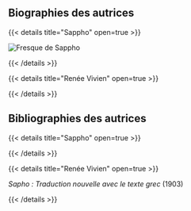 ## Biographies des autrices


{{< details title="Sappho" open=true >}}

![Fresque de Sappho](/static/image%20de%20sappho.jpg)

{{< /details >}}

{{< details title="Renée Vivien" open=true >}}

{{< /details >}}


## Bibliographies des autrices

{{< details title="Sappho" open=true >}}

{{< /details >}}


{{< details title="Renée Vivien" open=true >}}

*Sapho : Traduction nouvelle avec le texte grec* (1903)

{{< /details >}}
